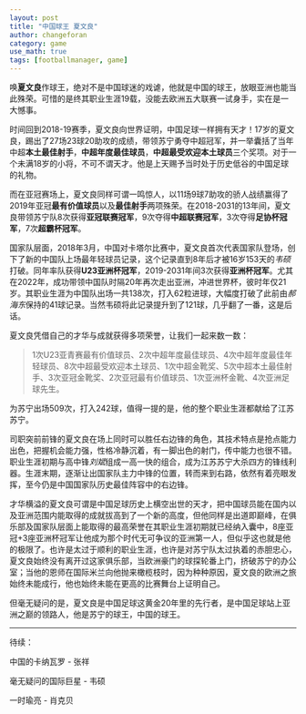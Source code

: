 ```yaml
---
layout: post
title: "中国球王 夏文良"
author: changeforan
category: game
use_math: true
tags: [footballmanager, game]
---
```

唤**夏文良**作球王，绝对不是中国球迷的戏谑，他就是中国的球王，放眼亚洲也能当此殊荣。可惜的是终其职业生涯19载，没能去欧洲五大联赛一试身手，实在是一大憾事。

时间回到2018-19赛季，夏文良向世界证明，中国足球一样拥有天才！17岁的夏文良，踢出了27场23球20助攻的成绩，带领苏宁勇夺中超冠军，并一举囊括了当年中超**本土最佳射手**，**中超年度最佳球员**，**中超最受欢迎本土球员**三个奖项。对于一个未满18岁的小将，不可不谓天才。他是上天赐予当时处于历史低谷的中国足球的礼物。

而在亚冠赛场上，夏文良同样可谓一鸣惊人，以11场9球7助攻的骄人战绩赢得了2019年亚冠**最有价值球员**以及**最佳射手**两项殊荣。在2018-2031的13年间，夏文良带领苏宁队8次获得**亚冠联赛冠军**，9次夺得**中超联赛冠军**，3次夺得**足协杯冠军**，7次**超霸杯冠军**。

国家队层面，2018年3月，中国对卡塔尔比赛中，夏文良首次代表国家队登场，创下了新的中国队上场最年轻球员记录，这个记录直到8年后才被16岁153天的*韦硕*打破。同年率队获得**U23亚洲杯冠军**，2019-2031年间3次获得**亚洲杯冠军**。尤其在2022年，成功带领中国队时隔20年再次走出亚洲，冲进世界杯，彼时年仅21岁。其职业生涯为中国队出场一共138次，打入62粒进球，大幅度打破了此前由*郝海东*保持的41球记录。当然韦硕将此记录提升到了121球，几乎翻了一番，这是后话。

夏文良凭借自己的才华与成就获得多项荣誉，让我们一起来数一数：

>1次U23亚青赛最有价值球员、2次中超年度最佳球员、4次中超年度最佳年轻球员、8次中超最受欢迎本土球员、1次中超金靴奖、5次中超本土最佳射手、3次亚冠金靴奖、2次亚冠最有价值球员、1次亚洲杯金靴、4次亚洲足球先生。

为苏宁出场509次，打入242球，值得一提的是，他的整个职业生涯都献给了江苏苏宁。

司职突前前锋的夏文良在场上同时可以胜任右边锋的角色，其技术特点是抢点能力出色，把握机会能力强，性格冷静沉着，有一脚出色的射门，传中能力也很不错。职业生涯初期与高中锋*刘斌*组成一高一快的组合，成为江苏苏宁大杀四方的锋线利器。生涯末期，逐渐让出国家队主力中锋的位置，转而来到右路，依然有着亮眼发挥，至今仍是中国国家队历史最佳阵容中的右边锋。

才华横溢的夏文良可谓是中国足球历史上横空出世的天才，把中国球员能在国内以及亚洲范围内能取得的成就拔高到了一个新的高度，但他同样是出道即巅峰，在俱乐部及国家队层面上能取得的最高荣誉在其职业生涯初期就已经纳入囊中，8座亚冠+3座亚洲杯冠军让他成为那个时代无可争议的亚洲第一人，但似乎这也就是他的极限了。也许是太过于顺利的职业生涯，也许是对苏宁队太过执着的赤胆忠心，夏文良始终没有离开过这家俱乐部，当欧洲豪门的球探轮番上门，挤破苏宁的办公室；当他的恩师在国际米兰向他抛来橄榄枝时，因为种种原因，夏文良的欧洲之旅始终未能成行，他也始终未能在更高的比赛舞台上证明自己。

但毫无疑问的是，夏文良是中国足球这黄金20年里的先行者，是中国足球站上亚洲之巅的领路人，他是苏宁的球王，中国的球王。

---

待续：

中国的卡纳瓦罗 - 张祥

毫无疑问的国际巨星 - 韦硕

一时瑜亮 - 肖克贝
